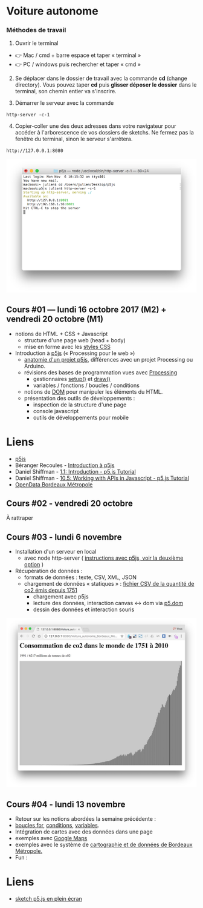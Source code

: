 Voiture autonome
===============================================

### Méthodes de travail
1. Ouvrir le terminal
 - :point_right: Mac /  cmd + barre espace et taper « terminal »
 - :point_right: PC /  windows puis rechercher et taper « cmd »

2. Se déplacer dans le dossier de travail avec la commande **cd** (change directory). Vous pouvez taper **cd** puis **glisser déposer le dossier** dans le terminal, son chemin entier va s'inscrire. 

3. Démarrer le serveur avec la commande 
```
http-server -c-1
```

4. Copier-coller une des deux adresses dans votre navigateur pour accéder à l'arborescence de vos dossiers de sketchs. Ne fermez pas la fenêtre du terminal, sinon le serveur s'arrêtera.
```
http://127.0.0.1:8080
```

![terminal avec les commandes cd et http-server](cours03/img/terminal.png)


## Cours #01 — lundi 16 octobre 2017 (M2) + vendredi 20 octobre (M1)

* notions de HTML + CSS + Javascript
  * structure d'une page web (head + body)
  * mise en forme avec les [styles CSS](https://www.w3schools.com/html/html_css.asp)
* Introduction à [p5js](https://p5js.org/) (« Processing pour le web »)
  * [anatomie d'un projet p5js](https://p5js.org/get-started/), différences avec un projet Processing ou Arduino.
  * révisions des bases de programmation vues avec [Processing](https://processing.org/)
     * gestionnaires [setup()](https://p5js.org/reference/#/p5/setup) et [draw()](https://p5js.org/reference/#/p5/draw)
     * variables / fonctions / boucles / conditions
  * notions de [DOM](https://fr.wikipedia.org/wiki/Document_Object_Model) pour manipuler les éléments du HTML.
  * présentation des outils de développements : 
    * inspection de la structure d'une page
    * console javascript
    * outils de développements pour mobile

# Liens
* [p5js](https://p5js.org/)
* Béranger Recoules - [Introduction à p5js](https://b2renger.github.io/Introduction_p5js/)
* Daniel Shiffman - [1.1: Introduction - p5.js Tutorial](https://www.youtube.com/watch?v=8j0UDiN7my4)
* Daniel Shiffman - [10.5: Working with APIs in Javascript - p5.js Tutorial](https://www.youtube.com/watch?v=ecT42O6I_WI)
* [OpenData Bordeaux Métropole](https://data.bordeaux-metropole.fr/)

## Cours #02 - vendredi 20 octobre
À rattraper

## Cours #03 - lundi 6 novembre
* Installation d'un serveur en local 
  * avec node http-server ( [instructions avec p5js, voir la deuxième option](https://github.com/processing/p5.js/wiki/Local-server) )
* Récupération de données : 
  * formats de données : texte, CSV, XML, JSON
  * chargement de données « statiques » : [fichier CSV de la quantité de co2 émis depuis 1751](https://datahub.io/core/co2-fossil-global)
    * chargement avec p5js
    * lecture des données, interaction canvas <-> dom via [p5.dom](https://p5js.org/reference/#/libraries/p5.dom)
    * dessin des données et interaction souris
    
![Capture d'écran du sketch cours03/04-data-csv-co2-load-draw-interactive](cours03/04-data-csv-co2-load-draw-interactive/img/04-data-csv-co2-load-draw-interactive_capture.jpg)

## Cours #04 - lundi 13 novembre
* Retour sur les notions abordées la semaine précédente : 
 * [boucles for](https://www.youtube.com/watch?v=cnRD9o6odjk), [conditions](https://www.youtube.com/watch?v=r2S7j54I68c), [variables](https://www.youtube.com/watch?v=Bn_B3T_Vbxs).
* Intégration de cartes avec des données dans une page 
 * exemples avec [Google Maps](https://developers.google.com/maps/?hl=fr)
 * exemples avec le système de [cartographie et de données de Bordeaux Métropole.](https://data.bordeaux-metropole.fr/apicub)
* Fun : 
# Liens
* [sketch p5.js en plein écran](http://gildasp.fr/exp/P5js-fullscreen/)


